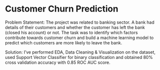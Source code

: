 # Customer Churn Prediction

Problem Statement: The project was related to banking sector. A
bank had details of their customers and whether the customer
has left the bank (closed his account) or not. The task was to
identify which factors contribute towards customer churn and
build a machine learning model to predict which customers are
more likely to leave the bank.

Solution: I’ve performed EDA, Data Cleaning & Visualization on
the dataset, used Support Vector Classifier for binary
classification and obtained 80% cross validation accuracy with
0.85 ROC AUC score.
